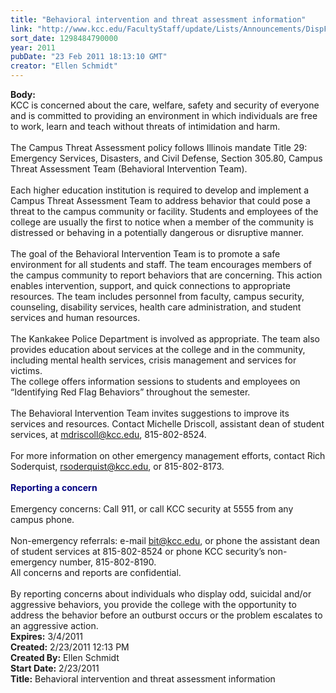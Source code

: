 ```yaml
---
title: "Behavioral intervention and threat assessment information"
link: "http://www.kcc.edu/FacultyStaff/update/Lists/Announcements/DispForm.aspx?ID=137"
sort_date: 1298484790000
year: 2011
pubDate: "23 Feb 2011 18:13:10 GMT"
creator: "Ellen Schmidt"
---
```


<div><b>Body:</b> <div class=ExternalClassD9E98CB10D9248F1AD3BF8BA6F6E7FC9><div>KCC is concerned about the care, welfare, safety and security of everyone and is committed to providing an environment in which individuals are free to work, learn and teach without threats of intimidation and harm. </div>
<div> </div>
<div>The Campus Threat Assessment policy follows Illinois mandate Title 29: Emergency Services, Disasters, and Civil Defense, Section 305.80, Campus Threat Assessment Team (Behavioral Intervention Team).</div>
<div><br>Each higher education institution is required to develop and implement a Campus Threat Assessment Team to address behavior that could pose a threat to the campus community or facility. Students and employees of the college are usually the first to notice when a member of the community is distressed or behaving in a potentially dangerous or disruptive manner.</div>
<div><br>The goal of the Behavioral Intervention Team is to promote a safe environment for all students and staff. The team encourages members of the campus community to report behaviors that are concerning. This action enables intervention, support, and quick connections to appropriate resources. The team includes personnel from faculty, campus security, counseling, disability services, health care administration, and student services and human resources.</div>
<div> </div>
<div>The Kankakee Police Department is involved as appropriate. The team also provides education about services at the college and in the community, including mental health services, crisis management and services for victims.<br>The college offers information sessions to students and employees on “Identifying Red Flag Behaviors” throughout the semester.</div>
<div><br>The Behavioral Intervention Team invites suggestions to improve its services and resources. Contact Michelle Driscoll, assistant dean of student services, at <a href="mailto:mdriscoll@kcc.edu">mdriscoll@kcc.edu</a>, 815-802-8524.</div>
<div><br>For more information on other emergency management efforts, contact Rich Soderquist, <a href="mailto:rsoderquist@kcc.edu">rsoderquist@kcc.edu</a>, or 815-802-8173.</div>
<div> </div>
<div><strong><font color="#000080">Reporting a concern</font></strong></div><strong><font color="#000080">
<div><br></font></strong>Emergency concerns: Call 911, or call KCC security at 5555 from any campus phone.</div>
<div><br>Non-emergency referrals: e-mail <a href="mailto:bit@kcc.edu">bit@kcc.edu</a>, or phone the assistant dean of student services at 815-802-8524 or phone KCC security’s non-emergency number, 815-802-8190.<br>All concerns and reports are confidential.</div>
<div><br>By reporting concerns about individuals who display odd, suicidal and/or aggressive behaviors, you provide the college with the opportunity to address the behavior before an outburst occurs or the problem escalates to an aggressive action.<br></div></div></div>
<div><b>Expires:</b> 3/4/2011</div>
<div><b>Created:</b> 2/23/2011 12:13 PM</div>
<div><b>Created By:</b> Ellen Schmidt</div>
<div><b>Start Date:</b> 2/23/2011</div>
<div><b>Title:</b> Behavioral intervention and threat assessment information</div>
